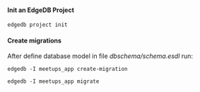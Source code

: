 #### Init an EdgeDB Project

`edgedb project init`

#### Create migrations

After define database model in file <i>dbschema/schema.esdl</i> run:

`edgedb -I meetups_app create-migration`

`edgedb -I meetups_app migrate`
